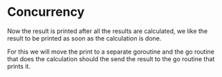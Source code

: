 # Concurrency
Now the result is printed after all the results are calculated, we like the result to be printed as soon as the calculation is done.

For this we will move the print to a separate goroutine and the go routine that does the calculation should the send the result to the go routine that prints it.

